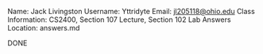 Name: Jack Livingston
Username: Yttridyte
Email: jl205118@ohio.edu
Class Information: CS2400, Section 107 Lecture, Section 102 Lab
Answers Location: answers.md

DONE
